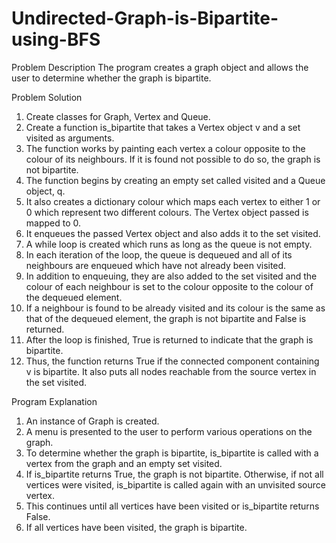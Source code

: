 # Undirected-Graph-is-Bipartite-using-BFS

Problem Description
The program creates a graph object and allows the user to determine whether the graph is bipartite.

Problem Solution
1. Create classes for Graph, Vertex and Queue.
2. Create a function is_bipartite that takes a Vertex object v and a set visited as arguments.
3. The function works by painting each vertex a colour opposite to the colour of its neighbours. If it is found not possible to do so, the graph is not bipartite.
4. The function begins by creating an empty set called visited and a Queue object, q.
5. It also creates a dictionary colour which maps each vertex to either 1 or 0 which represent two different colours. The Vertex object passed is mapped to 0.
6. It enqueues the passed Vertex object and also adds it to the set visited.
7. A while loop is created which runs as long as the queue is not empty.
8. In each iteration of the loop, the queue is dequeued and all of its neighbours are enqueued which have not already been visited.
9. In addition to enqueuing, they are also added to the set visited and the colour of each neighbour is set to the colour opposite to the colour of the dequeued element.
10. If a neighbour is found to be already visited and its colour is the same as that of the dequeued element, the graph is not bipartite and False is returned.
11. After the loop is finished, True is returned to indicate that the graph is bipartite.
12. Thus, the function returns True if the connected component containing v is bipartite. It also puts all nodes reachable from the source vertex in the set visited.

Program Explanation
1. An instance of Graph is created.
2. A menu is presented to the user to perform various operations on the graph.
3. To determine whether the graph is bipartite, is_bipartite is called with a vertex from the graph and an empty set visited.
4. If is_bipartite returns True, the graph is not bipartite. Otherwise, if not all vertices were visited, is_bipartite is called again with an unvisited source vertex.
5. This continues until all vertices have been visited or is_bipartite returns False.
6. If all vertices have been visited, the graph is bipartite.


